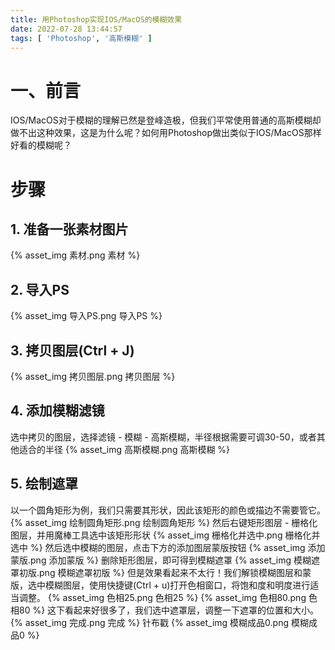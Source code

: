 ```yaml
---
title: 用Photoshop实现IOS/MacOS的模糊效果
date: 2022-07-28 13:44:57
tags: [ 'Photoshop', '高斯模糊' ]
---
```


# 一、前言
IOS/MacOS对于模糊的理解已然是登峰造极，但我们平常使用普通的高斯模糊却做不出这种效果，这是为什么呢？如何用Photoshop做出类似于IOS/MacOS那样好看的模糊呢？

# 步骤
## 1. 准备一张素材图片
{% asset_img 素材.png 素材 %}

## 2. 导入PS
{% asset_img 导入PS.png 导入PS %}

## 3. 拷贝图层(Ctrl + J)
{% asset_img 拷贝图层.png 拷贝图层 %}

## 4. 添加模糊滤镜
选中拷贝的图层，选择滤镜 - 模糊 - 高斯模糊，半径根据需要可调30-50，或者其他适合的半径
{% asset_img 高斯模糊.png 高斯模糊 %}

## 5. 绘制遮罩
以一个圆角矩形为例，我们只需要其形状，因此该矩形的颜色或描边不需要管它。
{% asset_img 绘制圆角矩形.png 绘制圆角矩形 %}
然后右键矩形图层 - 栅格化图层，并用魔棒工具选中该矩形形状
{% asset_img 栅格化并选中.png 栅格化并选中 %}
然后选中模糊的图层，点击下方的添加图层蒙版按钮
{% asset_img 添加蒙版.png 添加蒙版 %}
删除矩形图层，即可得到模糊遮罩
{% asset_img 模糊遮罩初版.png 模糊遮罩初版 %}
但是效果看起来不太行！我们解锁模糊图层和蒙版，选中模糊图层，使用快捷键(Ctrl + u)打开色相窗口，将饱和度和明度进行适当调整。
{% asset_img 色相25.png 色相25 %}
{% asset_img 色相80.png 色相80 %}
这下看起来好很多了，我们选中遮罩层，调整一下遮罩的位置和大小。
{% asset_img 完成.png 完成 %}
针布戳
{% asset_img 模糊成品0.png 模糊成品0 %}